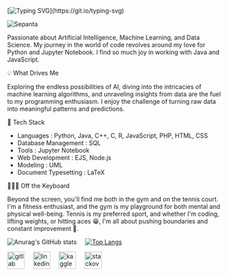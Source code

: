 [![Typing SVG](https://readme-typing-svg.demolab.com?font=Fira+Code&pause=1000&random=false&width=435&lines=Hi+there+%F0%9F%91%8B%2C+I'm+Sepanta+%F0%9F%91%A8%E2%80%8D%F0%9F%92%BB+!)](https://git.io/typing-svg)

![Sepanta](https://images.squarespace-cdn.com/content/v1/56cdf6a286db435e428248e4/1456814747349-8DJAT31WM36SZG9I0F1A/Sep+1.jpg?format=1500w)

Passionate about Artificial Intelligence, Machine Learning, and Data Science.
My journey in the world of code revolves around my love for Python and Jupyter Notebook.
I find so much joy in working with Java and JavaScript.

💡 What Drives Me

Exploring the endless possibilities of AI, diving into the intricacies of machine learning algorithms, and unraveling insights from data are the fuel to my programming enthusiasm.
I enjoy the challenge of turning raw data into meaningful patterns and predictions.

🚀 Tech Stack

* Languages : Python, Java, C++, C, R, JavaScript, PHP, HTML, CSS
* Database Management : SQL
* Tools : Jupyter Notebook
* Web Development : EJS, Node.js
* Modeling : UML
* Document Typesetting : LaTeX

🏋️‍♂️🎾 Off the Keyboard

Beyond the screen, you'll find me both in the gym and on the tennis court.
I'm a fitness enthusiast, and the gym is my playground for both mental and physical well-being.
Tennis is my preferred sport, and whether I'm coding, lifting weights, or hitting aces 😁, I'm all about pushing boundaries and constant improvement 💪.

![Anurag's GitHub stats](https://github-readme-stats.vercel.app/api?username=sepanta007&show_icons=true&theme=radical) 
&nbsp;&nbsp;&nbsp;
[![Top Langs](https://github-readme-stats.vercel.app/api/top-langs/?username=sepanta007&layout=pie)](https://github.com/anuraghazra/github-readme-stats)

[<img src='https://cdn.jsdelivr.net/npm/simple-icons@3.0.1/icons/gitlab.svg' alt='gitlab' height='40'>](https://gitlab.com/sepanta007)
&nbsp;&nbsp;&nbsp;
[<img src='https://cdn.jsdelivr.net/npm/simple-icons@3.0.1/icons/linkedin.svg' alt='linkedin' height='40'>](https://www.linkedin.com/in/sepanta-farzollahi/)
&nbsp;&nbsp;&nbsp;
[<img src='https://cdn.jsdelivr.net/npm/simple-icons@3.0.1/icons/kaggle.svg' alt='kaggle' height='40'>](https://www.kaggle.com/sepanta007) 
&nbsp;&nbsp;&nbsp;
[<img src='https://cdn.jsdelivr.net/npm/simple-icons@3.0.1/icons/stackoverflow.svg' alt='stackoverflow' height='40'>](https://stackoverflow.com/users/22829654)
